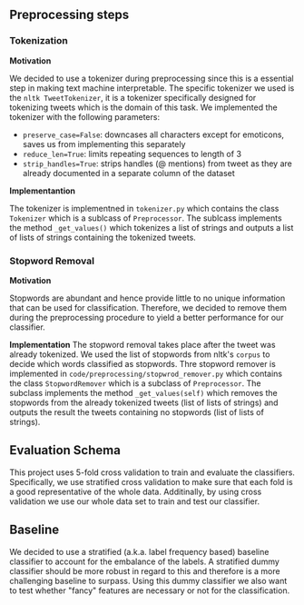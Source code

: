 ## Preprocessing steps

### Tokenization

**Motivation**

We decided to use a tokenizer during preprocessing since this is a essential step in making text machine interpretable.
The specific tokenizer we used is the `nltk TweetTokenizer`, it is a tokenizer specifically designed for tokenizing tweets which is the domain of this task.
We implemented the tokenizer with the following parameters:
- `preserve_case=False`: downcases all characters except for emoticons, saves us from implementing this separately
- `reduce_len=True`: limits repeating sequences to length of 3
- `strip_handles=True`: strips handles (@ mentions) from tweet as they are already documented in a separate column of the dataset

**Implementantion**

The tokenizer is implementned in `tokenizer.py` which contains the class `Tokenizer` which is a sublcass of `Preprocessor`.
The sublcass implements the method `_get_values()` which tokenizes a list of strings and outputs a list of lists of strings containing the tokenized tweets.


### Stopword Removal

**Motivation**

Stopwords are abundant and hence provide little to no unique information that can be used for classification.
Therefore, we decided to remove them during the preprocessing procedure to yield a better performance for our classifier.

**Implementation**
The stopword removal takes place after the tweet was already tokenized. We used the list of stopwords from nltk's `corpus` to decide which words classified as stopwords.
Thre stopword remover is implemented in `code/preprocessing/stopwrod_remover.py` which contains the class `StopwordRemover` which is a subclass of `Preprocessor`.
The subclass implements the method `_get_values(self)` which removes the stopwords from the already tokenized tweets (list of lists of strings) and outputs the result the tweets containing no stopwords (list of lists of strings).


## Evaluation Schema
This project uses 5-fold cross validation to train and evaluate the classifiers.
Specifically, we use stratified cross validation to make sure that each fold is a good representative of the whole data.
Additinally, by using cross validation we use our whole data set to train and test our classifier.

## Baseline
We decided to use a stratified (a.k.a. label frequency based) baseline classifier to account for the embalance of the labels.
A stratified dummy classifier should be more robust in regard to this and therefore is a more challenging baseline to surpass.
Using this dummy classifier we also want to test whether "fancy" features are necessary or not for the classification. 